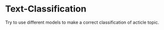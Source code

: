 # Text-Classification
 Try to use different models to make a correct classification of acticle topic.
